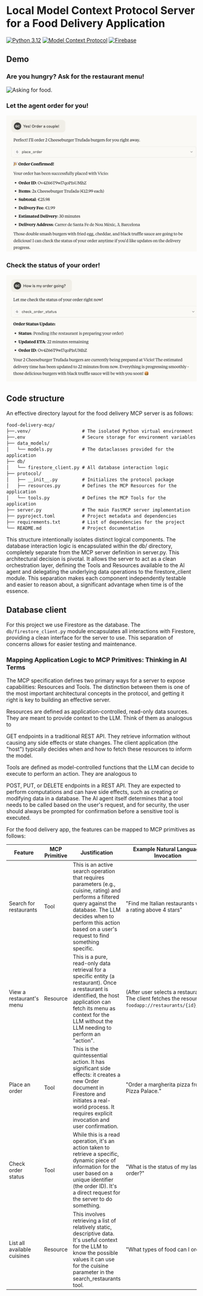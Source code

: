 # Local Model Context Protocol Server for a Food Delivery Application

[![Python 3.12](https://img.shields.io/badge/python-3.12-blue)](https://www.python.org/downloads/release/python-3100/) <a href="https://github.com/kefranabg/readme-md-generator/blob/master/LICENSE">
[![Model Context Protocol](https://img.shields.io/badge/MCP-Model%20Context%20Protocol-orange)](https://modelcontextprotocol.io/introduction)
[![Firebase](https://img.shields.io/badge/Firebase-039BE5?logo=Firebase&logoColor=white)](#)

## Demo

### Are you hungry? Ask for the restaurant menu!

![
Asking for food.
](./docs/images/demo1.png)

### Let the agent order for you!

![alt text](./docs/images/demo2.png)

### Check the status of your order!

![alt text](./docs/images/demo3.png)


## Code structure

An effective directory layout for the food delivery MCP server is as follows:

```
food-delivery-mcp/
├──.venv/                   # The isolated Python virtual environment
├──.env                     # Secure storage for environment variables
├── data_models/
│   └── models.py           # The dataclasses provided for the application
├── db/
│   └── firestore_client.py # All database interaction logic
├── protocol/
│   ├── __init__.py         # Initializes the protocol package
│   ├── resources.py        # Defines the MCP Resources for the application
│   └── tools.py            # Defines the MCP Tools for the application
├── server.py               # The main FastMCP server implementation
├── pyproject.toml          # Project metadata and dependencies
├── requirements.txt        # List of dependencies for the project
└── README.md               # Project documentation
```

This structure intentionally isolates distinct logical components. The database interaction logic is encapsulated within the db/ directory, completely separate from the MCP server definition in server.py. This architectural decision is pivotal. It allows the server to act as a clean orchestration layer, defining the Tools and Resources available to the AI agent and delegating the underlying data operations to the firestore_client module. This separation makes each component independently testable and easier to reason about, a significant advantage when time is of the essence.

## Database client

For this project we use Firestore as the database. The `db/firestore_client.py` module encapsulates all interactions with Firestore, providing a clean interface for the server to use. This separation of concerns allows for easier testing and maintenance.

### Mapping Application Logic to MCP Primitives: Thinking in AI Terms

The MCP specification defines two primary ways for a server to expose capabilities: Resources and Tools. The distinction between them is one of the most important architectural concepts in the protocol, and getting it right is key to building an effective server.

Resources are defined as application-controlled, read-only data sources. They are meant to provide context to the LLM. Think of them as analogous to    

GET endpoints in a traditional REST API. They retrieve information without causing any side effects or state changes. The client application (the "host") typically decides when and how to fetch these resources to inform the model.   

Tools are defined as model-controlled functions that the LLM can decide to execute to perform an action. They are analogous to    

POST, PUT, or DELETE endpoints in a REST API. They are expected to perform computations and can have side effects, such as creating or modifying data in a database. The AI agent itself determines that a tool needs to be called based on the user's request, and for security, the user should always be prompted for confirmation before a sensitive tool is executed.   

For the food delivery app, the features can be mapped to MCP primitives as follows:

| Feature                     | MCP Primitive | Justification                                                                 | Example Natural Language Invocation
|-----------------------------|----------------|-------------------------------------------------------------------------------|------------------------------------------------------------|
| Search for restaurants   | Tool           | This is an active search operation that requires parameters (e.g., cuisine, rating) and performs a filtered query against the database. The LLM decides when to perform this action based on a user's request to find something specific. | "Find me Italian restaurants with a rating above 4 stars" |
| View a restaurant's menu | Resource       | This is a pure, read-only data retrieval for a specific entity (a restaurant). Once a restaurant is identified, the host application can fetch its menu as context for the LLM without the LLM needing to perform an "action". | (After user selects a restaurant) The client fetches the resource at `foodapp://restaurants/{id}/menu` |
| Place an order            | Tool           | This is the quintessential action. It has significant side effects: it creates a new Order document in Firestore and initiates a real-world process. It requires explicit invocation and user confirmation. | "Order a margherita pizza from Pizza Palace." |
| Check order status        | Tool           | While this is a read operation, it's an action taken to retrieve a specific, dynamic piece of information for the user based on a unique identifier (the order ID). It's a direct request for the server to do something. | "What is the status of my last order?" |
| List all available cuisines | Resource       | This involves retrieving a list of relatively static, descriptive data. It's useful context for the LLM to know the possible values it can use for the cuisine parameter in the search_restaurants tool. | "What types of food can I order?" |


